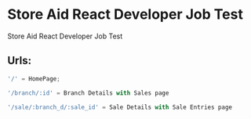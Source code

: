# Store Aid React Developer Job Test

Store Aid React Developer Job Test

## Urls:

```javascript
'/' = HomePage;
```

```javascript
'/branch/:id' = Branch Details with Sales page
```

```javascript
'/sale/:branch_d/:sale_id' = Sale Details with Sale Entries page
```
